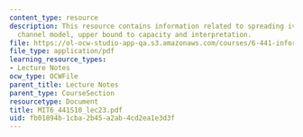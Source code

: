 ```yaml
---
content_type: resource
description: This resource contains information related to spreading iver fading channels,
  channel model, upper bound to capacity and interpretation.
file: https://ol-ocw-studio-app-qa.s3.amazonaws.com/courses/6-441-information-theory-spring-2010/fb01894b1cba2b45a2ab4cd2ea1e3d3f_MIT6_441S10_lec23.pdf
file_type: application/pdf
learning_resource_types:
- Lecture Notes
ocw_type: OCWFile
parent_title: Lecture Notes
parent_type: CourseSection
resourcetype: Document
title: MIT6_441S10_lec23.pdf
uid: fb01894b-1cba-2b45-a2ab-4cd2ea1e3d3f
---
```

